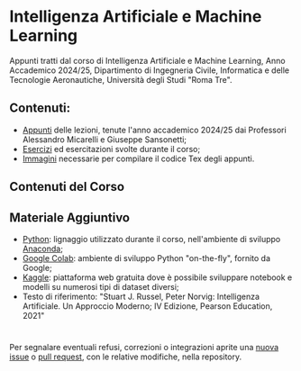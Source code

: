 # Intelligenza Artificiale e Machine Learning
Appunti tratti dal corso di Intelligenza Artificiale e Machine Learning, Anno Accademico 2024/25, Dipartimento di Ingegneria Civile, Informatica e delle Tecnologie Aeronautiche, Università degli Studi "Roma Tre". 

## Contenuti:
- [Appunti](Intelligenza_Artificiale_e_Machine_Learning.pdf) delle lezioni, tenute l'anno accademico 2024/25 dai Professori Alessandro Micarelli e Giuseppe Sansonetti;
- [Esercizi](Esercizi/) ed esercitazioni svolte durante il corso;
- [Immagini](Immagini/) necessarie per compilare il codice Tex degli appunti. 

## Contenuti del Corso

## Materiale Aggiuntivo
- [Python](https://www.python.org/): lignaggio utilizzato durante il corso, nell'ambiente di sviluppo [Anaconda](https://www.anaconda.com/);
- [Google Colab](https://colab.research.google.com/): ambiente di sviluppo Python "on-the-fly", fornito da Google;
- [Kaggle](https://www.kaggle.com/): piattaforma web gratuita dove è possibile sviluppare notebook e modelli su numerosi tipi di dataset diversi;
- Testo di riferimento: "Stuart J. Russel, Peter Norvig: Intelligenza Artificiale. Un Approccio Moderno; IV Edizione, Pearson Education, 2021"



#
Per segnalare eventuali refusi, correzioni o integrazioni aprite una [nuova issue](https://github.com/00Darxk/Intelligenza-Artificiale-e-Machine-Learning/issues/new/choose) o [pull request](https://github.com/00Darxk/Intelligenza-Artificiale-e-Machine-Learning/pulls), con le relative modifiche, nella repository.